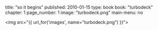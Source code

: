 title: "so it begins"
published: 2010-01-15
type: book
book: "turbodeck"
chapter: 1
page_number: 1
image: "turbodeck.png"
main-menu: no

<img src="{{ url_for('images', name="turbodeck.png") }}">
